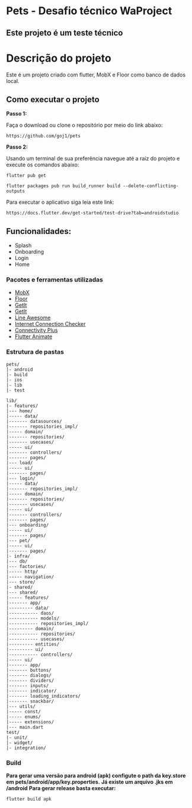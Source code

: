 # Pets - Desafio técnico WaProject

## Este projeto é um teste técnico

# Descrição do projeto

Este é um projeto criado com flutter, MobX e Floor como banco de dados local.

## Como executar o projeto

**Passo 1:**

Faça o download ou clone o repositório por meio do link abaixo:

```
https://github.com/goj1/pets
```

**Passo 2:**

Usando um terminal de sua preferência navegue até a raiz do projeto e execute os 
comandos abaixo:

```
flutter pub get 
```
```
flutter packages pub run build_runner build --delete-conflicting-outputs
```

Para executar o aplicativo siga leia este link:
```
https://docs.flutter.dev/get-started/test-drive?tab=androidstudio
```

## Funcionalidades:

* Splash
* Onboarding
* Login
* Home

### Pacotes e ferramentas utilizadas

* [MobX](https://mobx.netlify.app/)
* [Floor](https://pinchbv.github.io/floor/)
* [GetIt](https://github.com/fluttercommunity/get_it)
* [GetIt](https://pub.dev/packages/http)
* [Line Awesome](https://pub.dev/packages/line_awesome_flutter/versions/2.0.0)
* [Internet Connection Checker](https://pub.dev/packages/internet_connection_checker)
* [Connectivity Plus](https://pub.dev/packages/connectivity_plus)
* [Flutter Animate](https://pub.dev/packages/flutter_animate)

### Estrutura de pastas

```
pets/
|- android
|- build
|- ios
|- lib
|- test
```

```
lib/
|- features/
|--- home/
|----- data/
|------- datasources/
|------- repositories_impl/
|----- domain/
|------- repositories/
|------- usecases/
|----- ui/
|------- controllers/
|------- pages/
|--- load/
|----- ui/
|------- pages/
|--- login/
|----- data/
|------- repositories_impl/
|----- domain/
|------- repositories/
|------- usecases/
|----- ui/
|------- controllers/
|------- pages/
|--- onboarding/
|----- ui/
|------- pages/
|--- pet/
|----- ui/
|------- pages/
|- infra/
|--- db/
|--- factories/
|----- http/
|----- navigation/
|--- store/
|- shared/
|--- shared/
|----- features/
|------- app/
|--------- data/
|----------- daos/
|----------- models/
|----------- repositories_impl/
|--------- domain/
|----------- repositories/
|----------- usecases/
|--------- entities/
|--------- ui/
|----------- controllers/
|----- ui/
|------- app/
|------- buttons/
|------- dialogs/
|------- dividers/
|------- inputs/
|------- indicator/
|------- loading_indicators/
|------- snackbar/
|--- utils/
|----- const/
|----- enums/
|----- extensions/
|--- main.dart
test/
|- unit/
|- widget/
|- integration/
```

### Build

**Para gerar uma versão para android (apk) configute o path da key.store em pets/android/app/key.properties.**
**Já existe um arquivo .jks em /android**
**Para gerar release basta executar:**

```
flutter build apk
```
